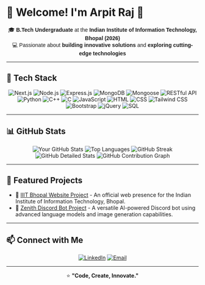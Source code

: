 <h1>🌟 Welcome! I'm Arpit Raj 👋</h1>

<div align="center" style="font-family: 'Arial', sans-serif;">

<p>🎓 <strong>B.Tech Undergraduate</strong> at the <strong>Indian Institute of Information Technology, Bhopal (2026)</strong><br>
💻 Passionate about <strong>building innovative solutions</strong> and <strong>exploring cutting-edge technologies</strong></p>

</div>

<hr>

<h2>🧰 Tech Stack</h2>

<div align="center">

<img src="https://img.shields.io/badge/Next.js-000000?style=for-the-badge&logo=nextdotjs&logoColor=white" alt="Next.js">
<img src="https://img.shields.io/badge/Node.js-339933?style=for-the-badge&logo=node.js&logoColor=white" alt="Node.js">
<img src="https://img.shields.io/badge/Express.js-000000?style=for-the-badge&logo=express&logoColor=white" alt="Express.js">
<img src="https://img.shields.io/badge/MongoDB-47A248?style=for-the-badge&logo=mongodb&logoColor=white" alt="MongoDB">
<img src="https://img.shields.io/badge/Mongoose-880000?style=for-the-badge&logo=mongoose&logoColor=white" alt="Mongoose">
<img src="https://img.shields.io/badge/REST_API-02569B?style=for-the-badge&logo=api&logoColor=white" alt="RESTful API">
<img src="https://img.shields.io/badge/Python-3776AB?style=for-the-badge&logo=python&logoColor=white" alt="Python">
<img src="https://img.shields.io/badge/C++-00599C?style=for-the-badge&logo=c%2B%2B&logoColor=white" alt="C++">
<img src="https://img.shields.io/badge/C-A8B9CC?style=for-the-badge&logo=c&logoColor=white" alt="C">
<img src="https://img.shields.io/badge/JavaScript-F7DF1E?style=for-the-badge&logo=javascript&logoColor=black" alt="JavaScript">
<img src="https://img.shields.io/badge/HTML5-E34F26?style=for-the-badge&logo=html5&logoColor=white" alt="HTML">
<img src="https://img.shields.io/badge/CSS3-1572B6?style=for-the-badge&logo=css3&logoColor=white" alt="CSS">
<img src="https://img.shields.io/badge/Tailwind_CSS-38B2AC?style=for-the-badge&logo=tailwind-css&logoColor=white" alt="Tailwind CSS">
<img src="https://img.shields.io/badge/Bootstrap-7952B3?style=for-the-badge&logo=bootstrap&logoColor=white" alt="Bootstrap">
<img src="https://img.shields.io/badge/jQuery-0769AD?style=for-the-badge&logo=jquery&logoColor=white" alt="jQuery">
<img src="https://img.shields.io/badge/SQL-4479A1?style=for-the-badge&logo=postgresql&logoColor=white" alt="SQL">

</div>

<hr>

<h2>📊 GitHub Stats</h2>

<div align="center">
<img src="https://github-readme-stats.vercel.app/api?username=M1CTIAN&theme=tokyonight&hide_border=false&include_all_commits=true&count_private=true" alt="Your GitHub Stats">
<img src="https://github-readme-stats.vercel.app/api/top-langs/?username=M1CTIAN&layout=compact&theme=tokyonight" alt="Top Languages">

<img src="https://github-readme-streak-stats.herokuapp.com?user=M1CTIAN&theme=tokyonight" alt="GitHub Streak">

<img src="https://github-profile-trophy.vercel.app/?username=M1CTIAN&theme=radical&no-frame=true&column=2&row=2" alt="GitHub Detailed Stats">
<img src="https://github-profile-summary-cards.vercel.app/api/cards/profile-details?username=M1CTIAN&theme=radical" alt="GitHub Contribution Graph">

</div>

<hr>

<h2>📌 Featured Projects</h2>

<ul>
  <li>🔗 <a href="https://iiitbhopal-website.vercel.app/">IIIT Bhopal Website Project</a> - An official web presence for the Indian Institute of Information Technology, Bhopal.</li>
  <li>🔗 <a href="https://github.com/M1CTIAN/Zenith">Zenith Discord Bot Project</a> - A versatile AI-powered Discord bot using advanced language models and image generation capabilities.</li>
</ul>

<hr>

<h2>📫 Connect with Me</h2>

<div align="center">

<a href="https://www.linkedin.com/in/arpit-raj-52965a25a/"><img src="https://img.shields.io/badge/LinkedIn-%230077B5.svg?&style=for-the-badge&logo=linkedin&logoColor=white" alt="LinkedIn"></a>
<a href="mailto:raj.arpit140@gmail.com"><img src="https://img.shields.io/badge/Email-D14836?style=for-the-badge&logo=gmail&logoColor=white" alt="Email"></a>

</div>

<hr>

<div align="center">

<p>⭐️ <strong>"Code, Create, Innovate."</strong></p>

</div>

